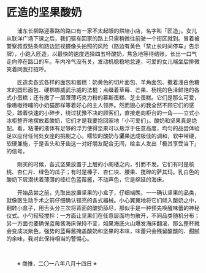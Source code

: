 # 匠造的坚果酸奶

&emsp;&emsp;浦东长柳路迎春路的路口有一家不太起眼的烘培小店，名字叫「匠造」。女儿从联洋广场下课之后，我们驱车回家的路上只需稍微往前驶一个街区就到。冒着被警察叔叔贴条和路边监视摄像头拍照的风险（路边有黄色「禁止长时间停车」告示牌），小跑入匠造，以最快的速度选择四五杯酸奶，焦急地等待结账，长出一口气走向停在路口的车。车内冷气没有关，发动机稳稳地怠速，可爱的女儿端坐后排微笑着同我打招呼。

&emsp;&emsp;匠造卖各式各样的面包和蛋糕：奶黄色的切片面包、羊角面包、撒着浅白色糖末的圆形面包、硬梆梆威武示威的法棍；点缀着草莓、芒果、杨桃的色泽鲜艳的各式小蛋糕；还有撒了一层薄薄巧克力粉的慕斯蛋糕、芝士蛋糕。它们是那么可爱，像嗷嗷待哺的小奶猫那样等着好心的主人领养。然而狠心的我全然不顾它们的感受，踏着快速的小碎步，绕过犹豫不决的顾客们，直接走向柜台的一角——立式小冰柜整齐地摆放着酸奶，它们才是我要抱回家地「小可爱们」。酸奶和坚果真是绝配。看，粘滞的液体有足够的浮力使得坚果可以悬浮于任意高度，均匀的品尝体验足以应付任何处女座的挑剔之心。糯软的酸奶与**坚**果达成极佳的调和，软中带硬，软硬兼施，于是舌头和牙齿这一对好朋友配合无间，给主人发出「极其享受当下」的信号。

&emsp;&emsp;刚买的时候，各式坚果放置于上层的小阁楼之内，引而不发。它们有时是核桃、杏仁片、绿色的瓜子；有时是榛子、杏仁块、腰果、搅碎的萨其玛。乳白色的酸奶下层潜伏着薄薄的绛红色蓝莓酱，不动声色，它是绵延的海床。

&emsp;&emsp;开始品尝之前，先取出放置坚果的小盒子，仔细端瞧，一一确认坚果的品类，就像医生动手术之前仔细确认锃亮的各式器械。小心翼翼地将它们倾入酸奶之中，翻转小盒子，用舌头分三次将背面的酸奶舔尽，那似乎是一种预先唤醒味蕾的神秘仪式。小勺轻轻搅拌：一方面让坚果们在任意层面均匀散开，不同品类随机分布；另一方面也要确保蓝莓酱海床保持不变，如果海底火山爆发海床翻滚，那么整杯就会变成淡紫色，强势的蓝莓酱掩盖酸奶和坚果的本味，味蕾只会残留酸酸的、甜腻的余味，我对此保持相当的警惕心。

&emsp;&emsp;

&emsp;&emsp;※ 商惟，二〇一八年八月十四日 ※